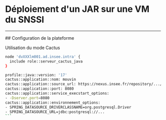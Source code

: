 # Déploiement d'un JAR sur une VM du SNSSI

----

## Configuration de la plateforme

Utilisation du mode Cactus

```bash
node 'dvXXXlm001.ad.insee.intra' {
  include role::serveur_cactus_java
}
```

````bash
profile::java::version: '17'
cactus::application::nom: mouvin
cactus::application::source_url: https://nexus.insee.fr/repository/.../...jar
cactus::application::port: 8080
cactus::application::service_execstart_options:
- -Dserver.port=8080
cactus::application::environnement_options:
- SPRING_DATASOURCE_DRIVERCLASSNAME=org.postgresql.Driver
- SPRING_DATASOURCE_URL=jdbc:postgresql://...
```

